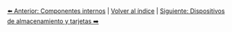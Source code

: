 


[⬅️ Anterior: Componentes internos](ComponentesInternos.md) | [Volver al índice](../TablaDeContenidos.md) | [Siguiente: Dispositivos de almacenamiento y tarjetas ➡️](AlmacenamientoTarjetas.md)